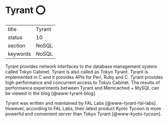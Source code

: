 # Tyrant :o:


|          |            |
| -------- | ---------- |
| title    | Tyrant     | 
| status   | 10         |
| section  | NoSQL      |
| keywords | NoSQL      |



Tyrant provides network interfaces to the database management system
called Tokyo Cabinet. Tyrant is also called as Tokyo Tyrant. Tyrant is
implemented in C and it provides APIs for Perl, Ruby and C. Tyrant
provides high performance and concurrent access to Tokyo Cabinet. The
results of performance experiments between Tyrant and Memcached +
MySQL can be viewed in the blog [@www-tyrant-blog].

Tyrant was written and maintained by FAL
Labs [@www-tyrant-fal-labs].  However, according to FAL Labs,
their latest product Kyoto Tycoon is more powerful and convenient
server than Tokyo Tyrant [@www-kyoto-tycoon].




